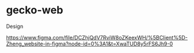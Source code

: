 # gecko-web

Design


https://www.figma.com/file/DCZhjQdV7RviW8oZKeexWH/%5BClient%5D-Zheng_website-in-figma?node-id=0%3A1&t=XwaTUD8y5rFS6Jh9-0
